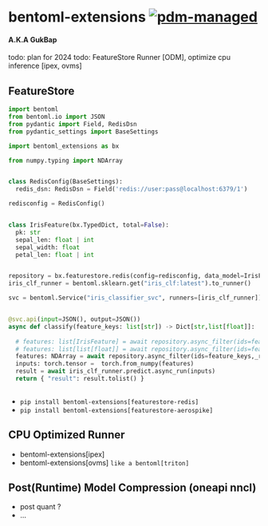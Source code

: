# bentoml-extensions [![pdm-managed](https://img.shields.io/badge/pdm-managed-blueviolet)](https://pdm-project.org)
#### A.K.A GukBap

todo: plan for 2024
todo: FeatureStore Runner [ODM], optimize cpu inference [ipex, ovms]


## FeatureStore 

~~~Python
import bentoml
from bentoml.io import JSON
from pydantic import Field, RedisDsn
from pydantic_settings import BaseSettings

import bentoml_extensions as bx

from numpy.typing import NDArray


class RedisConfig(BaseSettings):
  redis_dsn: RedisDsn = Field('redis://user:pass@localhost:6379/1')

redisconfig = RedisConfig() 


class IrisFeature(bx.TypedDict, total=False):
  pk: str
  sepal_len: float | int
  sepal_width: float
  petal_len: float | int


repository = bx.featurestore.redis(config=redisconfig, data_model=IrisFeature).to_runner(embedded=True)
iris_clf_runner = bentoml.sklearn.get("iris_clf:latest").to_runner()

svc = bentoml.Service("iris_classifier_svc", runners=[iris_clf_runner])


@svc.api(input=JSON(), output=JSON())
async def classify(feature_keys: list[str]) -> Dict[str,list[float]]:
  
  # features: list[IrisFeature] = await repository.async_filter(ids=feature_keys)
  # features: list[list[float]] = await repository.async_filter(ids=feature_keys,_nokey=True)
  features: NDArray = await repository.async_filter(ids=feature_keys,_return_np=True)
  inputs: torch.tensor =  torch.from_numpy(features)
  result = await iris_clf_runner.predict.async_run(inputs)
  return { "result": result.tolist() }
  

~~~

* `pip install bentoml-extensions[featurestore-redis]`
* `pip install bentoml-extensions[featurestore-aerospike]`


## CPU Optimized Runner
  * bentoml-extensions[ipex]
  * bentoml-extensions[ovms] `like a bentoml[triton]`



## Post(Runtime) Model Compression (oneapi nncl)
  * post quant ?
  * ...